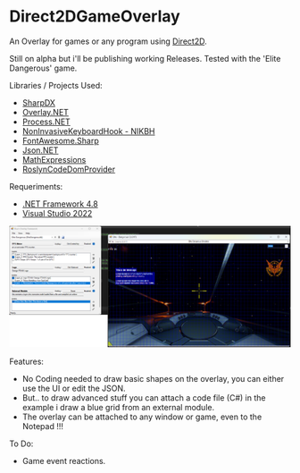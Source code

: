 # Direct2DGameOverlay
An Overlay for games or any program using [Direct2D](https://learn.microsoft.com/en-us/windows/win32/direct2d/direct2d-portal).

Still on alpha but i'll be publishing working Releases.
Tested with the 'Elite Dangerous' game.

Libraries / Projects Used:
- [SharpDX](https://github.com/sharpdx/SharpDX)
- [Overlay.NET](https://github.com/lolp1/Overlay.NET) 
- [Process.NET](https://github.com/lolp1/Process.NET)
- [NonInvasiveKeyboardHook - NIKBH](https://github.com/kfirprods/NonInvasiveKeyboardHook)
- [FontAwesome.Sharp](https://github.com/awesome-inc/FontAwesome.Sharp#windows-forms)
- [Json.NET](https://www.newtonsoft.com/json)
- [MathExpressions](https://loresoft.com/Calculator-NET-Calculator-that-evaluates-math-expressions)
- [RoslynCodeDomProvider](https://github.com/aspnet/RoslynCodeDomProvider)

Requeriments:
- [.NET Framework 4.8](https://dotnet.microsoft.com/es-es/download/dotnet-framework/net48)
- [Visual Studio 2022](https://visualstudio.microsoft.com/thank-you-downloading-visual-studio/?sku=Community&channel=Release&version=VS2022)

![Direct2DGameOverlay](static/preview1.png)

Features:
- No Coding needed to draw basic shapes on the overlay, you can either use the UI or edit the JSON.
- But.. to draw advanced stuff you can attach a code file (C#) in the example i draw a blue grid from an external module.
- The overlay can be attached to any window or game, even to the Notepad !!!

To Do:
- Game event reactions.
